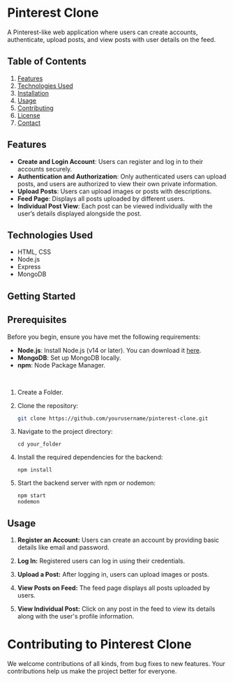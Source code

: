 # Pinterest Clone

A Pinterest-like web application where users can create accounts, authenticate, upload posts, and view posts with user details on the feed.

## Table of Contents

1. [Features](#features)
2. [Technologies Used](#technologies-used)
3. [Installation](#installation)
4. [Usage](#usage)
5. [Contributing](#contributing)
6. [License](#license)
7. [Contact](#contact)

## Features

- **Create and Login Account**: Users can register and log in to their accounts securely.
- **Authentication and Authorization**: Only authenticated users can upload posts, and users are authorized to view their own private information.
- **Upload Posts**: Users can upload images or posts with descriptions.
- **Feed Page**: Displays all posts uploaded by different users.
- **Individual Post View**: Each post can be viewed individually with the user’s details displayed alongside the post.

## Technologies Used

- HTML, CSS 
- Node.js
- Express
- MongoDB


## Getting Started


## Prerequisites

Before you begin, ensure you have met the following requirements:

- **Node.js**: Install Node.js (v14 or later). You can download it [here](https://nodejs.org/).
- **MongoDB**: Set up MongoDB locally.
- **npm**: Node Package Manager.

</br>

1. Create a Folder.

2. Clone the repository:
   ```bash
   git clone https://github.com/yourusername/pinterest-clone.git
   ```
3. Navigate to the project directory:
   ```
   cd your_folder
   ```
4. Install the required dependencies for the backend:
    ```
    npm install
    ```

5. Start the backend server with npm or nodemon:
    ```
    npm start 
    nodemon
    ```

## Usage

1. **Register an Account:** Users can create an account by providing basic details like email and password.

2. **Log In:** Registered users can log in using their credentials.

3. **Upload a Post:** After logging in, users can upload images or posts.

4. **View Posts on Feed:** The feed page displays all posts uploaded by users.

5. **View Individual Post:** Click on any post in the feed to view its details along with the user's profile information.


# Contributing to Pinterest Clone

 We welcome contributions of all kinds, from bug fixes to new features. Your contributions help us make the project better for everyone.
